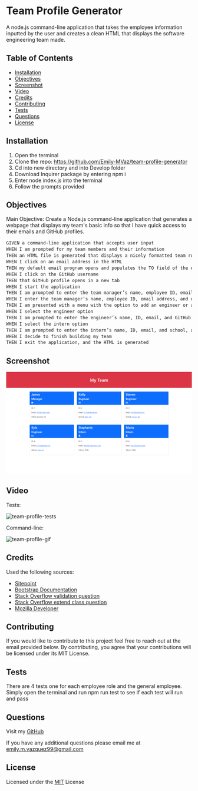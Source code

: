 
# Team Profile Generator 

 A node.js command-line application that takes the employee information inputted by the user and creates a clean HTML that displays the software engineering team made.
## Table of Contents
    
- [Installation](#installation)
- [Objectives](#objectives)
- [Screenshot](#screenshot)
- [Video](#video)
- [Credits](#credits)
- [Contributing](#contributing)
- [Tests](#tests)
- [Questions](#questions)
- [License](#license)

## Installation

1. Open the terminal
2. Clone the repo: https://github.com/Emily-MVaz/team-profile-generator
3. Cd into new directory and into Develop folder
4. Download Inquirer package by entering npm i
5. Enter node index.js into the terminal
6. Follow the prompts provided

## Objectives
Main Objective: Create a Node.js command-line application that generates a webpage that displays my team's basic info so that I have quick access to their emails and GitHub profiles.

```md
GIVEN a command-line application that accepts user input
WHEN I am prompted for my team members and their information
THEN an HTML file is generated that displays a nicely formatted team roster based on user input
WHEN I click on an email address in the HTML
THEN my default email program opens and populates the TO field of the email with the address
WHEN I click on the GitHub username
THEN that GitHub profile opens in a new tab
WHEN I start the application
THEN I am prompted to enter the team manager’s name, employee ID, email address, and office number
WHEN I enter the team manager’s name, employee ID, email address, and office number
THEN I am presented with a menu with the option to add an engineer or an intern or to finish building my team
WHEN I select the engineer option
THEN I am prompted to enter the engineer’s name, ID, email, and GitHub username, and I am taken back to the menu
WHEN I select the intern option
THEN I am prompted to enter the intern’s name, ID, email, and school, and I am taken back to the menu
WHEN I decide to finish building my team
THEN I exit the application, and the HTML is generated
```
## Screenshot

![Team Profile Screenshot](./assets/team-profile-screenshot.png)



## Video

Tests:

![team-profile-tests](https://user-images.githubusercontent.com/98716344/161658995-73a1b0eb-d6ad-455a-9826-58f29be7c743.gif)


Command-line:

![team-profile-gif](https://user-images.githubusercontent.com/98716344/161658811-a9118eca-1250-4aea-9b2c-810bbff8efe9.gif)


## Credits

Used the following sources:
- [Sitepoint](https://www.sitepoint.com/understanding-module-exports-exports-node-js/)
- [Bootstrap Documentation](https://getbootstrap.com/docs/5.0/getting-started/introduction/)
- [Stack Overflow validation question](https://stackoverflow.com/questions/46155/whats-the-best-way-to-validate-an-email-address-in-javascript?page=4&tab=Votes)
- [Stack Overflow extend class question](https://stackoverflow.com/questions/39591277/react-differences-between-component-create-with-extend-class-and-simple-const)
- [Mozilla Developer](https://developer.mozilla.org/en-US/docs/Web/JavaScript/Reference/Operators/super)

## Contributing

If you would like to contribute to this project feel free to reach out at the email provided below. By contributing, you agree that your contributions will be licensed under its MIT License.
## Tests

There are 4 tests one for each employee role and the general employee. Simply open the terminal and run npm run test to see if each test will run and pass

  

## Questions

Visit my [GitHub](https://github.com/Emily-MVaz)
  
  If you have any additional questions please email me at emily.m.vazquez99@gmail.com
## License

Licensed under the [MIT](https://choosealicense.com/licenses/mit/) License

